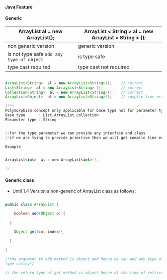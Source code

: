 #### Java Feature
#### Generic 


| ArrayList al = new ArrayList();                            |ArrayList < String >  al = new ArrayList < String > ();|
|------------------------------------------------------------|-------------------------------------------------------|
| non generic version                                        |generic version                                        |
| is not type safe   ``` add any type of object ```          | is type safe                                          |
| type cast required                                         | type cast not required                                |

```java

ArrayList<String>  al = new ArrayList<String>();    // correct
List<String>  al = new ArrayList<String> ();        // correct
Collection<String>  al = new ArrayList<String>();   // correct
ArrayList<Object>  al = new ArrayList<String>();    // complie time error

/***
Polymorphism concept only applicable for base type not for parameter type
Base type      : List,ArrayList,Collection
Parameter type : String


//For the type parameter we can provide any interface and class 
//if we are tying to provide primitive then we will get compile time error

Example 


ArrayList<int>  al = new ArrayList<int>(); 

*/

```
#### Generic class
* Until 1.4 Version a non-generic of ArrayList class as follows:
```java

public class ArrayList {

	boolean add(Object o) {
  
  }

	Object get(int index){
  
  }
  
}

/*the argument to add method is object and hence we can add any type of object to the ArrayList due to this we are missing
type saftey*/

// the return type of get method is object hence at the time of retrival we have to perform type casting

```

